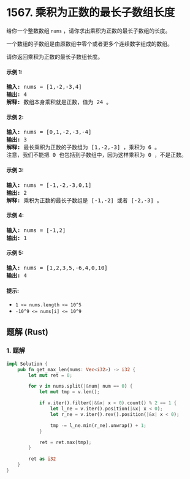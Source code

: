 # 1567. 乘积为正数的最长子数组长度
给你一个整数数组 `nums` ，请你求出乘积为正数的最长子数组的长度。

一个数组的子数组是由原数组中零个或者更多个连续数字组成的数组。

请你返回乘积为正数的最长子数组长度。

#### 示例 1:
<pre>
<b>输入:</b> nums = [1,-2,-3,4]
<b>输出:</b> 4
<b>解释:</b> 数组本身乘积就是正数，值为 24 。
</pre>

#### 示例 2:
<pre>
<b>输入:</b> nums = [0,1,-2,-3,-4]
<b>输出:</b> 3
<b>解释:</b> 最长乘积为正数的子数组为 [1,-2,-3] ，乘积为 6 。
注意，我们不能把 0 也包括到子数组中，因为这样乘积为 0 ，不是正数。
</pre>

#### 示例 3:
<pre>
<b>输入:</b> nums = [-1,-2,-3,0,1]
<b>输出:</b> 2
<b>解释:</b> 乘积为正数的最长子数组是 [-1,-2] 或者 [-2,-3] 。
</pre>

#### 示例 4:
<pre>
<b>输入:</b> nums = [-1,2]
<b>输出:</b> 1
</pre>

#### 示例 5:
<pre>
<b>输入:</b> nums = [1,2,3,5,-6,4,0,10]
<b>输出:</b> 4
</pre>

#### 提示:
* `1 <= nums.length <= 10^5`
* `-10^9 <= nums[i] <= 10^9`

## 题解 (Rust)

### 1. 题解
```Rust
impl Solution {
    pub fn get_max_len(nums: Vec<i32>) -> i32 {
        let mut ret = 0;

        for v in nums.split(|&num| num == 0) {
            let mut tmp = v.len();

            if v.iter().filter(|&&x| x < 0).count() % 2 == 1 {
                let l_ne = v.iter().position(|&x| x < 0);
                let r_ne = v.iter().rev().position(|&x| x < 0);

                tmp -= l_ne.min(r_ne).unwrap() + 1;
            }

            ret = ret.max(tmp);
        }

        ret as i32
    }
}
```
